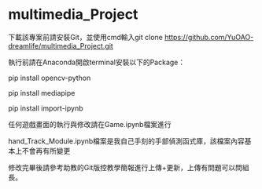 # multimedia_Project
下載該專案前請安裝Git，並使用cmd輸入git clone https://github.com/YuOAO-dreamlife/multimedia_Project.git

執行前請在Anaconda開啟terminal安裝以下的Package：

pip install opencv-python

pip install mediapipe

pip install import-ipynb

任何遊戲畫面的執行與修改請在Game.ipynb檔案進行

hand_Track_Module.ipynb檔案是我自己手刻的手部偵測函式庫，該檔案內容基本上不會再有所變更

修改完畢後請參考助教的Git版控教學簡報進行上傳+更新，上傳有問題可以問組長。
